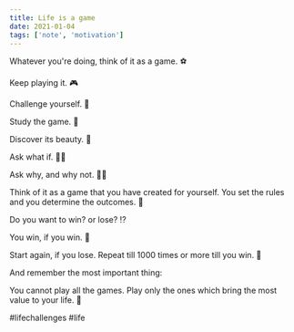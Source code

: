 ```yaml
---
title: Life is a game
date: 2021-01-04
tags: ['note', 'motivation']
---
```


Whatever you're doing, think of it as a game. ⚽

Keep playing it. 🎮

Challenge yourself. 🎯

Study the game. 📖

Discover its beauty. 🌄

Ask what if. 🤷‍♂️

Ask why, and why not. 🙅‍♂️

Think of it as a game that you have created for yourself. You set the rules and you determine the outcomes. 🤟

Do you want to win? or lose? ⁉

You win, if you win. 🥇

Start again, if you lose. Repeat till 1000 times or more till you win. 🔁

And remember the most important thing:

You cannot play all the games. Play only the ones which bring the most value to your life. 🧬

#lifechallenges #life